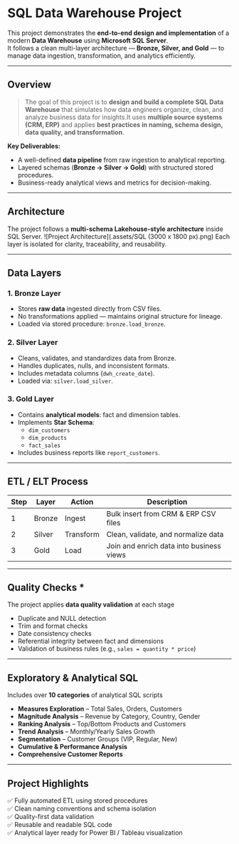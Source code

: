# **SQL Data Warehouse Project**

This project demonstrates the **end-to-end design and implementation** of a modern **Data Warehouse** using **Microsoft SQL Server**.  
It follows a clean multi-layer architecture — **Bronze, Silver, and Gold** — to manage data ingestion, transformation, and analytics efficiently.

---
## **Overview**

> The goal of this project is to **design and build a complete SQL Data Warehouse** that simulates how data engineers organize, clean, and analyze business data for insights.It uses **multiple source systems (CRM, ERP)** and applies **best practices in naming, schema design, data quality, and transformation**.

**Key Deliverables:**
- A well-defined **data pipeline** from raw ingestion to analytical reporting.  
- Layered schemas (**Bronze → Silver → Gold**) with structured stored procedures.  
- Business-ready analytical views and metrics for decision-making.

---

## **Architecture**

The project follows a **multi-schema Lakehouse-style architecture** inside SQL Server.
![Project Architecture](.assets/SQL (3000 x 1800 px).png)
Each layer is isolated for clarity, traceability, and reusability.

---

## **Data Layers**

### **1. Bronze Layer**
- Stores **raw data** ingested directly from CSV files.
- No transformations applied — maintains original structure for lineage.
- Loaded via stored procedure: `bronze.load_bronze`.

### **2. Silver Layer**
- Cleans, validates, and standardizes data from Bronze.
- Handles duplicates, nulls, and inconsistent formats.
- Includes metadata columns (`dwh_create_date`).
- Loaded via: `silver.load_silver`.

### **3. Gold Layer**
- Contains **analytical models**: fact and dimension tables.
- Implements **Star Schema**:
  - `dim_customers`
  - `dim_products`
  - `fact_sales`
- Includes business reports like `report_customers`.

---

## **ETL / ELT Process**

| Step | Layer | Action | Description |
|------|--------|---------|-------------|
| 1 | Bronze | Ingest | Bulk insert from CRM & ERP CSV files |
| 2 | Silver | Transform | Clean, validate, and normalize data |
| 3 | Gold | Load | Join and enrich data into business views |

---

## **Quality Checks** *

The project applies **data quality validation** at each stage

- Duplicate and NULL detection
- Trim and format checks
- Date consistency checks
- Referential integrity between fact and dimensions
- Validation of business rules (e.g., `sales = quantity * price`)

---

## **Exploratory & Analytical SQL**

Includes over **10 categories** of analytical SQL scripts
- **Measures Exploration** – Total Sales, Orders, Customers
- **Magnitude Analysis** – Revenue by Category, Country, Gender
- **Ranking Analysis** – Top/Bottom Products and Customers
- **Trend Analysis** – Monthly/Yearly Sales Growth
- **Segmentation** – Customer Groups (VIP, Regular, New)
- **Cumulative & Performance Analysis**
- **Comprehensive Customer Reports**

---

## **Project Highlights**

✅ Fully automated ETL using stored procedures  
✅ Clean naming conventions and schema isolation  
✅ Quality-first data validation  
✅ Reusable and readable SQL code  
✅ Analytical layer ready for Power BI / Tableau visualization  





